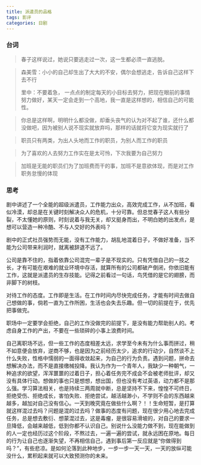 ```yaml
---
title: 派遣员的品格
tags: 影评
categories: 日剧
---
```


### 台词

> 春子这样说过，她说只要逃走过一次，这一生都必须一直逃脱。

> 森美雪：小小的自己却生出了大大的不安，偶尔会想逃走，告诉自己这样下去不行
>
> 里中：不要着急， 一点点的制定每天的小目标去努力，把现在眼前的事情努力做好，某天一定会走到一个高地，我一直是这样想的，相信自己的可能性。

> 你总是这样啊，明明什么都没做，却垂头丧气的认为对不起了谁，还什么都没做吧，因为被别人说不现实就放弃吗，那样的话就将它变为现实就行了

> 职员只有两类，为出人头地而工作的职员，为别人而工作的职员

> 为了喜欢的人去努力工作实在是太可怜，下次我要为自己努力

> 加班是无能的职员们为了加班费而干的事，加班不是意欲体现，而是对工作职务怠慢的体现

### 思考

剧中讲述了一个全能的超级派遣员，工作能力出众，高效完成工作，从不加班，看似冷漠，却总是在关键时刻解决众人的危机，十分可靠。但总觉春子这人有些分裂，不太懂她的原则，时刻说着与我无关，却又挺身而出，不明白她的出发点，是想可以营造一种冷酷、不与人交好的外表吗？

剧中的正式社员强势而无能，没有工作能力，胡乱地混着日子，不做好准备，当不能为公司带来利润时，就离被辞退不远了。

公司是靠不住的，指着依靠公司混完一辈子是不现实的。只有凭借自己的一技之长，才有可能在艰难的就业环境中存活，就算所有的公司都破产倒闭，你依旧能有工作，这就是派遣员的生存技能。记得之前看过一句话，鸟凭借的是它的翅膀，而非脚下的树枝。

对待工作的态度。工作即是生活。在工作时间内尽快完成任务，才能有时间去做自己想做的事，倘若一直为工作所困，生活也会失去乐趣。但一切的前提在于，优先把事做完。

职场中一定要学会拒绝，自己的工作没做完的前提下，是没有能力帮助别人的。考虑自身工作的产出，不要在一些琐碎的小事上浪费时间。

自己离职场不远，但一些工作的态度相差太远，求学至今未有为什么事而拼过，稍不如意便会放弃，逆商不够，也是因为之前经历太少，追求的行动少，自然谈不上什么失败，性格中懦弱的一面得收敛起来，为自己的行为负责。遇到问题，拼命去想解决办法，而不是直接缴械投降。我认为作为一个青年人，我缺少一种朝气，一种追求的欲望，浑浑噩噩的过着日子，担心着任务完不成会不会被老师批评，却又没有具体行动。想做的事也只是想想，想出国，但也没有考过英语，动力都不是那么强。学习算法相关，也是持续三两周就中断，总是坚持不下来，惶惶不可终日，拒绝受伤、拒绝成长，害怕失败、拒绝尝试，越活越渺小，不学则不会的东西越来越多，越加对自己没有信心。一天到晚究竟在做些什么啊？！！生命短暂，是打算就这样混过去吗？问题是混的过去吗？做事的态度有问题，现在很少用心地去完成任务，总是想去敷衍、想蒙混过去，这是毒瘤，是很容易滑坡的，对自己的要求一旦降低，会越来越低，低到你都不认识自己。别说什么没能力做不到，现在能做到的人一定也经历过这个阶段，不熬过去，一遍一遍的尝试，就永远困在原地。每日的行为让自己也逐渐失望，不再相信自己，遇到事后第一反应就是“你做得到吗？”，有些悲凉。是如何沦落到此种地步，一步一步一天一天，一天的放纵可能没什么，累积起来就可以大致预测你的未来。
